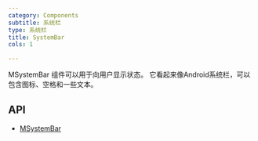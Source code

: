 ```yaml
---
category: Components
subtitle: 系统栏
type: 系统栏
title: SystemBar
cols: 1

---
```


MSystemBar 组件可以用于向用户显示状态。 它看起来像Android系统栏，可以包含图标、空格和一些文本。

## API

- [MSystemBar](/docs/api/MSystemBar)